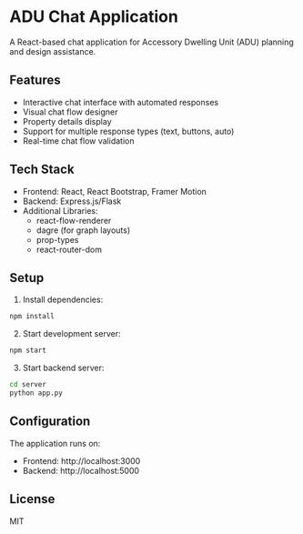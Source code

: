 # ADU Chat Application

A React-based chat application for Accessory Dwelling Unit (ADU) planning and design assistance.

## Features

- Interactive chat interface with automated responses
- Visual chat flow designer
- Property details display
- Support for multiple response types (text, buttons, auto)
- Real-time chat flow validation

## Tech Stack

- Frontend: React, React Bootstrap, Framer Motion
- Backend: Express.js/Flask
- Additional Libraries:
  - react-flow-renderer
  - dagre (for graph layouts)
  - prop-types
  - react-router-dom

## Setup

1. Install dependencies:
```bash
npm install
```

2. Start development server:
```bash
npm start
```

3. Start backend server:
```bash
cd server
python app.py
```

## Configuration

The application runs on:
- Frontend: http://localhost:3000
- Backend: http://localhost:5000

## License

MIT